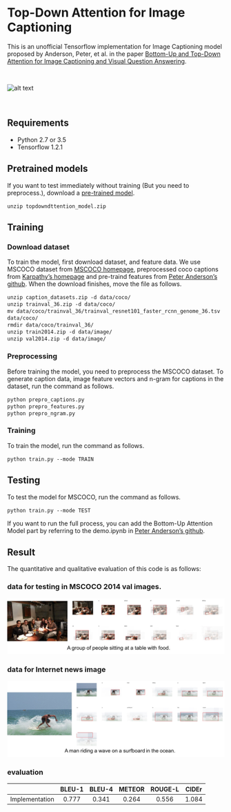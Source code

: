 # Top-Down Attention for Image Captioning
This is an unofficial Tensorflow implementation for Image Captioning model proposed by Anderson, Peter, et al. in the paper [Bottom-Up and Top-Down Attention for Image Captioning and Visual Question Answering](https://arxiv.org/abs/1707.07998).

<br/>

![alt text](jpg/attention_over_time.jpg "soft attention")

<br/>

## Requirements
* Python 2.7 or 3.5
* Tensorflow 1.2.1

## Pretrained models
If you want to test immediately without training (But you need to preprocess.), download a [pre-trained model](https://drive.google.com/open?id=1HOK8jn6jl3S44AM4_gAIAFjI5etF258K).
```
unzip topdowndttention_model.zip
```

## Training

### Download dataset
To train the model, first download dataset, and feature data. We use MSCOCO dataset from [MSCOCO homepage](http://cocodataset.org/#download), preprocessed coco captions from [Karpathy’s homepage](http://cs.stanford.edu/people/karpathy/deepimagesent/caption_datasets.zip) and pre-traind features from [Peter Anderson’s github](https://storage.googleapis.com/bottom-up-attention/trainval_36.zip). When the download finishes, move the file as follows.
```
unzip caption_datasets.zip -d data/coco/
unzip trainval_36.zip -d data/coco/
mv data/coco/trainval_36/trainval_resnet101_faster_rcnn_genome_36.tsv data/coco/
rmdir data/coco/trainval_36/
unzip train2014.zip -d data/image/
unzip val2014.zip -d data/image/
```

### Preprocessing
Before training the model, you need to preprocess the MSCOCO dataset. To generate caption data, image feature vectors and n-gram for captions in the dataset, run the command as follows.
```
python prepro_captions.py
python prepro_features.py
python prepro_ngram.py
```

### Training
To train the model, run the command as follows.
```
python train.py --mode TRAIN
```

## Testing
To test the model for MSCOCO, run the command as follows.
```
python train.py --mode TEST
```
If you want to run the full process, you can add the Bottom-Up Attention Model part by referring to the demo.ipynb in [Peter Anderson’s github](https://github.com/peteanderson80/bottom-up-attention).

## Result
The quantitative and qualitative evaluation of this code is as follows:

### data for testing in MSCOCO 2014 val images.
![alt text](jpg/result1.jpg "test image")

### data for Internet news image
![alt text](jpg/result2.jpg "test image")

### evaluation
|                   | BLEU-1 | BLEU-4 | METEOR | ROUGE-L | CIDEr |
|-------------------|:-------------------:|:------------------------:|:---------------------:|:---------------------------:|:---------------------------:|
| Implementation | 0.777  | 0.341 | 0.264 | 0.556 | 1.084 |


